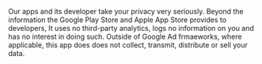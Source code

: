 Our apps and its developer take your privacy very seriously. Beyond the information the Google Play Store and Apple App Store provides to developers, It uses no third-party analytics, logs no information on you and has no interest in doing such. Outside of Google Ad frmaeworks, where applicable, this app does does not collect, transmit, distribute or sell your data.
